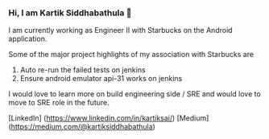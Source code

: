 ### Hi, I am Kartik Siddhabathula 👋

I am currently working as Engineer II with Starbucks on the Android application. 

Some of the major project highlights of my association with Starbucks are

1. Auto re-run the failed tests on jenkins
2. Ensure android emulator api-31 works on jenkins 

I would love to learn more on build engineering side / SRE and would love to move to SRE role in the future.

[LinkedIn] (https://www.linkedin.com/in/kartiksai/)
[Medium] (https://medium.com/@kartiksiddhabathula)

<!--
**skartik008/skartik008** is a ✨ _special_ ✨ repository because its `README.md` (this file) appears on your GitHub profile.

Here are some ideas to get you started:

- 🔭 I’m currently working on ...
- 🌱 I’m currently learning ...
- 👯 I’m looking to collaborate on ...
- 🤔 I’m looking for help with ...
- 💬 Ask me about ...
- 📫 How to reach me: ...
- 😄 Pronouns: ...
- ⚡ Fun fact: ...
-->
